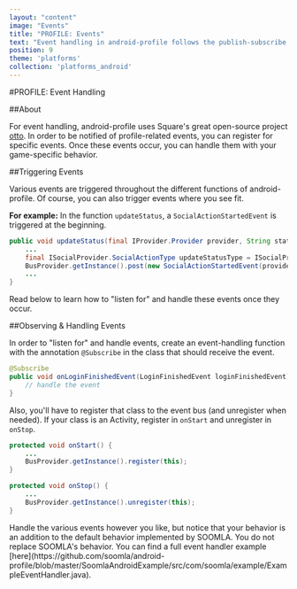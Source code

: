 ```yaml
---
layout: "content"
image: "Events"
title: "PROFILE: Events"
text: "Event handling in android-profile follows the publish-subscribe pattern. Handle social-related events with your game-specific behavior."
position: 9
theme: 'platforms'
collection: 'platforms_android'
---
```


#PROFILE: Event Handling

##About

For event handling, android-profile uses Square's great open-source project [otto](http://square.github.io/otto/). In order to be notified of profile-related events, you can register for specific events. Once these events occur, you can handle them with your game-specific behavior.

##Triggering Events

Various events are triggered throughout the different functions of android-profile. Of course, you can also trigger events where you see fit.

**For example:** In the function `updateStatus`, a `SocialActionStartedEvent` is triggered at the beginning.

``` java
public void updateStatus(final IProvider.Provider provider, String status, final Reward reward) throws ProviderNotFoundException {
    ...
    final ISocialProvider.SocialActionType updateStatusType = ISocialProvider.SocialActionType.UPDATE_STATUS;
    BusProvider.getInstance().post(new SocialActionStartedEvent(provider, updateStatusType));
    ...
}
```

Read below to learn how to "listen for" and handle these events once they occur.

##Observing & Handling Events

In order to "listen for" and handle events, create an event-handling function with the annotation `@Subscribe` in the class that should receive the event.

``` java
@Subscribe
public void onLoginFinishedEvent(LoginFinishedEvent loginFinishedEvent) {
    // handle the event
}
```

Also, you'll have to register that class to the event bus (and unregister when needed). If your class is an Activity, register in `onStart` and unregister in `onStop`.

``` java
protected void onStart() {
    ...
    BusProvider.getInstance().register(this);
}

protected void onStop() {
    ...
    BusProvider.getInstance().unregister(this);
}
```

<div class="info-box">Handle the various events however you like, but notice that your behavior is an addition to the default behavior implemented by SOOMLA. You do not replace SOOMLA's behavior. You can find a full event handler example [here](https://github.com/soomla/android-profile/blob/master/SoomlaAndroidExample/src/com/soomla/example/ExampleEventHandler.java).</div>
